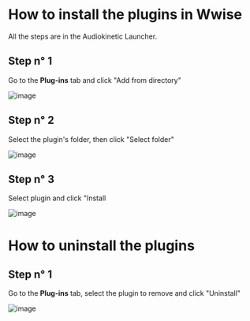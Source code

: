 # How to install the plugins in Wwise
All the steps are in the Audiokinetic Launcher.

## Step n° 1
Go to the **Plug-ins** tab and click "Add from directory"

![image](https://github.com/user-attachments/assets/cbd3ff87-caa2-4c5a-945f-007144babf14)

## Step n° 2 
Select the plugin's folder, then click "Select folder"

![image](https://github.com/user-attachments/assets/0e4dc1de-0313-43e2-8e5b-44377d43842f)

## Step n° 3 
Select plugin and click "Install

![image](https://github.com/user-attachments/assets/c3c270e9-c444-4b23-bfc6-d7716adc315b)

# How to uninstall the plugins

## Step n° 1
Go to the **Plug-ins** tab, select the plugin to remove and click "Uninstall"

![image](https://github.com/user-attachments/assets/502bc442-d220-4565-b544-8d953eaf95bf)

